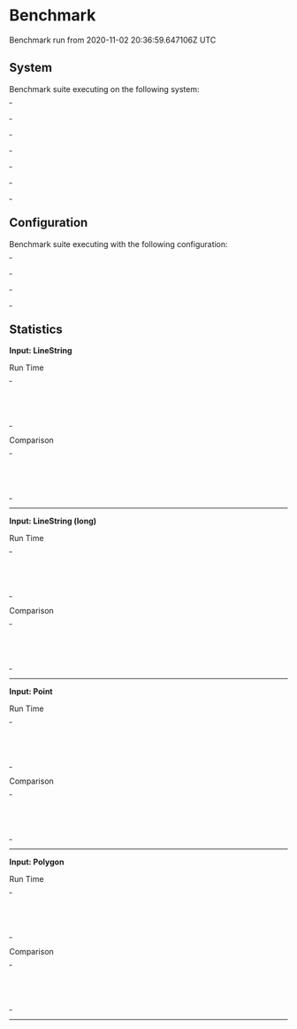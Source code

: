 
# Benchmark

Benchmark run from 2020-11-02 20:36:59.647106Z UTC

## System

Benchmark suite executing on the following system:

<table style="width: 1%">
  <tr>
    <th style="width: 1%; white-space: nowrap">Operating System</th>
    <td>macOS</td>
  </tr><tr>
    <th style="white-space: nowrap">CPU Information</th>
    <td style="white-space: nowrap">Intel(R) Core(TM) i7-4770HQ CPU @ 2.20GHz</td>
  </tr><tr>
    <th style="white-space: nowrap">Number of Available Cores</th>
    <td style="white-space: nowrap">8</td>
  </tr><tr>
    <th style="white-space: nowrap">Available Memory</th>
    <td style="white-space: nowrap">16 GB</td>
  </tr><tr>
    <th style="white-space: nowrap">Elixir Version</th>
    <td style="white-space: nowrap">1.11.1</td>
  </tr><tr>
    <th style="white-space: nowrap">Erlang Version</th>
    <td style="white-space: nowrap">23.1.1</td>
  </tr>
</table>

## Configuration

Benchmark suite executing with the following configuration:

<table style="width: 1%">
  <tr>
    <th style="width: 1%">:time</th>
    <td style="white-space: nowrap">10 s</td>
  </tr><tr>
    <th>:parallel</th>
    <td style="white-space: nowrap">1</td>
  </tr><tr>
    <th>:warmup</th>
    <td style="white-space: nowrap">2 s</td>
  </tr>
</table>

## Statistics




__Input: LineString__

Run Time

<table style="width: 1%">
  <tr>
    <th>Name</th>
    <th style="text-align: right">IPS</th>
    <th style="text-align: right">Average</th>
    <th style="text-align: right">Devitation</th>
    <th style="text-align: right">Median</th>
    <th style="text-align: right">99th&nbsp;%</th>
  </tr>

  <tr>
    <td style="white-space: nowrap">geometry</td>
    <td style="white-space: nowrap; text-align: right">3.40 M</td>
    <td style="white-space: nowrap; text-align: right">294.51 ns</td>
    <td style="white-space: nowrap; text-align: right">±12280.77%</td>
    <td style="white-space: nowrap; text-align: right">0 ns</td>
    <td style="white-space: nowrap; text-align: right">1000 ns</td>
  </tr>

  <tr>
    <td style="white-space: nowrap">geo</td>
    <td style="white-space: nowrap; text-align: right">1.09 M</td>
    <td style="white-space: nowrap; text-align: right">921.10 ns</td>
    <td style="white-space: nowrap; text-align: right">±5358.44%</td>
    <td style="white-space: nowrap; text-align: right">1000 ns</td>
    <td style="white-space: nowrap; text-align: right">2000 ns</td>
  </tr>

</table>


Comparison

<table style="width: 1%">
  <tr>
    <th>Name</th>
    <th style="text-align: right">IPS</th>
    <th style="text-align: right">Slower</th>
  <tr>
    <td style="white-space: nowrap">geometry</td>
    <td style="white-space: nowrap;text-align: right">3.40 M</td>
    <td>&nbsp;</td>
  </tr>

  <tr>
    <td style="white-space: nowrap">geo</td>
    <td style="white-space: nowrap; text-align: right">1.09 M</td>
    <td style="white-space: nowrap; text-align: right">3.13x</td>
  </tr>

</table>



<hr/>


__Input: LineString (long)__

Run Time

<table style="width: 1%">
  <tr>
    <th>Name</th>
    <th style="text-align: right">IPS</th>
    <th style="text-align: right">Average</th>
    <th style="text-align: right">Devitation</th>
    <th style="text-align: right">Median</th>
    <th style="text-align: right">99th&nbsp;%</th>
  </tr>

  <tr>
    <td style="white-space: nowrap">geometry</td>
    <td style="white-space: nowrap; text-align: right">3.55 M</td>
    <td style="white-space: nowrap; text-align: right">0.28 μs</td>
    <td style="white-space: nowrap; text-align: right">±7679.41%</td>
    <td style="white-space: nowrap; text-align: right">0 μs</td>
    <td style="white-space: nowrap; text-align: right">1 μs</td>
  </tr>

  <tr>
    <td style="white-space: nowrap">geo</td>
    <td style="white-space: nowrap; text-align: right">0.0182 M</td>
    <td style="white-space: nowrap; text-align: right">55.08 μs</td>
    <td style="white-space: nowrap; text-align: right">±36.94%</td>
    <td style="white-space: nowrap; text-align: right">51 μs</td>
    <td style="white-space: nowrap; text-align: right">93 μs</td>
  </tr>

</table>


Comparison

<table style="width: 1%">
  <tr>
    <th>Name</th>
    <th style="text-align: right">IPS</th>
    <th style="text-align: right">Slower</th>
  <tr>
    <td style="white-space: nowrap">geometry</td>
    <td style="white-space: nowrap;text-align: right">3.55 M</td>
    <td>&nbsp;</td>
  </tr>

  <tr>
    <td style="white-space: nowrap">geo</td>
    <td style="white-space: nowrap; text-align: right">0.0182 M</td>
    <td style="white-space: nowrap; text-align: right">195.54x</td>
  </tr>

</table>



<hr/>


__Input: Point__

Run Time

<table style="width: 1%">
  <tr>
    <th>Name</th>
    <th style="text-align: right">IPS</th>
    <th style="text-align: right">Average</th>
    <th style="text-align: right">Devitation</th>
    <th style="text-align: right">Median</th>
    <th style="text-align: right">99th&nbsp;%</th>
  </tr>

  <tr>
    <td style="white-space: nowrap">geometry</td>
    <td style="white-space: nowrap; text-align: right">3.51 M</td>
    <td style="white-space: nowrap; text-align: right">285.15 ns</td>
    <td style="white-space: nowrap; text-align: right">±2859.12%</td>
    <td style="white-space: nowrap; text-align: right">0 ns</td>
    <td style="white-space: nowrap; text-align: right">1000 ns</td>
  </tr>

  <tr>
    <td style="white-space: nowrap">geo</td>
    <td style="white-space: nowrap; text-align: right">1.52 M</td>
    <td style="white-space: nowrap; text-align: right">657.08 ns</td>
    <td style="white-space: nowrap; text-align: right">±5878.10%</td>
    <td style="white-space: nowrap; text-align: right">1000 ns</td>
    <td style="white-space: nowrap; text-align: right">1000 ns</td>
  </tr>

</table>


Comparison

<table style="width: 1%">
  <tr>
    <th>Name</th>
    <th style="text-align: right">IPS</th>
    <th style="text-align: right">Slower</th>
  <tr>
    <td style="white-space: nowrap">geometry</td>
    <td style="white-space: nowrap;text-align: right">3.51 M</td>
    <td>&nbsp;</td>
  </tr>

  <tr>
    <td style="white-space: nowrap">geo</td>
    <td style="white-space: nowrap; text-align: right">1.52 M</td>
    <td style="white-space: nowrap; text-align: right">2.3x</td>
  </tr>

</table>



<hr/>


__Input: Polygon__

Run Time

<table style="width: 1%">
  <tr>
    <th>Name</th>
    <th style="text-align: right">IPS</th>
    <th style="text-align: right">Average</th>
    <th style="text-align: right">Devitation</th>
    <th style="text-align: right">Median</th>
    <th style="text-align: right">99th&nbsp;%</th>
  </tr>

  <tr>
    <td style="white-space: nowrap">geometry</td>
    <td style="white-space: nowrap; text-align: right">3.37 M</td>
    <td style="white-space: nowrap; text-align: right">0.30 μs</td>
    <td style="white-space: nowrap; text-align: right">±9447.26%</td>
    <td style="white-space: nowrap; text-align: right">0 μs</td>
    <td style="white-space: nowrap; text-align: right">1 μs</td>
  </tr>

  <tr>
    <td style="white-space: nowrap">geo</td>
    <td style="white-space: nowrap; text-align: right">0.72 M</td>
    <td style="white-space: nowrap; text-align: right">1.39 μs</td>
    <td style="white-space: nowrap; text-align: right">±2734.51%</td>
    <td style="white-space: nowrap; text-align: right">1 μs</td>
    <td style="white-space: nowrap; text-align: right">2 μs</td>
  </tr>

</table>


Comparison

<table style="width: 1%">
  <tr>
    <th>Name</th>
    <th style="text-align: right">IPS</th>
    <th style="text-align: right">Slower</th>
  <tr>
    <td style="white-space: nowrap">geometry</td>
    <td style="white-space: nowrap;text-align: right">3.37 M</td>
    <td>&nbsp;</td>
  </tr>

  <tr>
    <td style="white-space: nowrap">geo</td>
    <td style="white-space: nowrap; text-align: right">0.72 M</td>
    <td style="white-space: nowrap; text-align: right">4.7x</td>
  </tr>

</table>



<hr/>


